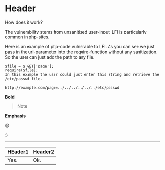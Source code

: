 <!-- TITLE: Testing -->
<!-- SUBTITLE: A quick summary of Testing -->

# Header
How does it work?

The vulnerability stems from unsanitized user-input. LFI is particularly common in php-sites.

Here is an example of php-code vulnerable to LFI. As you can see we just pass in the url-parameter into the require-function without any sanitization. So the user can just add the path to any file.

```
$file = $_GET['page'];
require($file);
In this example the user could just enter this string and retrieve the /etc/passwd file.

http://example.com/page=../../../../../../etc/passwd
```

**Bold**

> Note

__Emphasis__

:smile:

:) 

-----



|HEader1|Header2|
|--------|---------|
|Yes.      |Ok.          |
